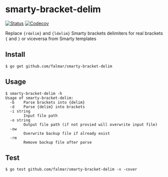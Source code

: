 # smarty-bracket-delim

[![Status](https://travis-ci.org/falmar/smarty-bracket-delim.svg?branch=master)](https://travis-ci.org/falmar/smarty-bracket-delim) [![Codecov](https://img.shields.io/codecov/c/github/falmar/smarty-bracket-delim.svg)](https://codecov.io/gh/falmar/smarty-bracket-delim)

Replace `{rdelim}` and `{ldelim}` Smarty brackets delimiters for real brackets `{` and `}` or viceversa from Smarty templates


## Install

`$ go get github.com/falmar/smarty-bracket-delim`

## Usage

```
$ smarty-bracket-delim -h
Usage of smarty-bracket-delim:
  -b	Parse brackets into {delim}
  -d	Parse {delim} into brackets
  -i string
    	Input file path
  -o string
    	Output file path (if not provied will overwrite input file)
  -ow
    	Overwrite backup file if already exist
  -rm
    	Remove backup file after parse
```

## Test

`$ go test github.com/falmar/smarty-bracket-delim -v -cover`
